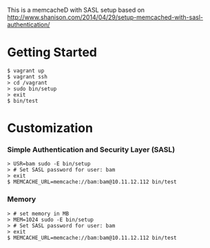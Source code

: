 This is a memcacheD with SASL setup based on http://www.shanison.com/2014/04/29/setup-memcached-with-sasl-authentication/

# Getting Started

    $ vagrant up
    $ vagrant ssh
    > cd /vagrant
    > sudo bin/setup
    > exit
    $ bin/test

# Customization

### Simple Authentication and Security Layer (SASL)

    > USR=bam sudo -E bin/setup
    > # Set SASL password for user: bam
    > exit
    $ MEMCACHE_URL=memcache://bam:bam@10.11.12.112 bin/test

### Memory

    > # set memory in MB
    > MEM=1024 sudo -E bin/setup
    > # Set SASL password for user: bam
    > exit
    $ MEMCACHE_URL=memcache://bam:bam@10.11.12.112 bin/test
